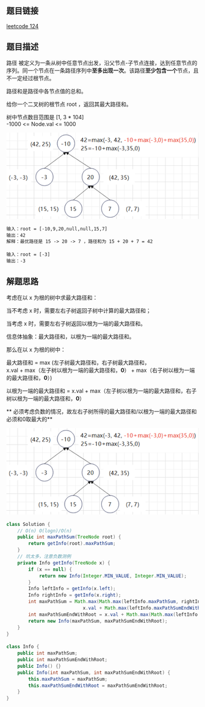 ## 题目链接

[leetcode 124](https://leetcode.cn/problems/binary-tree-maximum-path-sum/)

## 题目描述

路径 被定义为一条从树中任意节点出发，沿父节点-子节点连接，达到任意节点的序列。同一个节点在一条路径序列中**至多出现一次**。该路径**至少包含一个**节点，且不一定经过根节点。  

路径和是路径中各节点值的总和。  

给你一个二叉树的根节点 root ，返回其最大路径和。  

树中节点数目范围是 [1, 3 * 104]  
-1000 <= Node.val <= 1000  


![](https://github.com/RossVermouth/algorithm/blob/main/%E9%99%84%E4%BB%B6/%E6%9C%80%E5%A4%A7%E8%B7%AF%E5%BE%84%E5%92%8Cdp.png)
```html
输入：root = [-10,9,20,null,null,15,7]
输出：42
解释：最优路径是 15 -> 20 -> 7 ，路径和为 15 + 20 + 7 = 42

输入：root = [-3]
输出：-3
```


## 解题思路

考虑在以 x 为根的树中求最大路径和：  

当不考虑 x 时，需要左右子树返回子树中计算的最大路径和；  

当考虑 x 时，需要左右子树返回以根为一端的最大路径和。  

信息体抽象：最大路径和，以根为一端的最大路径和。    

那么在以 x 为根的树中：  

最大路径和 = max (左子树最大路径和，右子树最大路径和，  
x.val + max（左子树以根为一端的最大路径和，**0**） + max（右子树以根为一端的最大路径和，**0**）)

以根为一端的最大路径和 = x.val + max（左子树以根为一端的最大路径和，右子树以根为一端的最大路径和，**0**）

** 必须考虑负数的情况，故左右子树所得的最大路径和/以根为一端的最大路径和必须和0取最大的**

![](https://github.com/RossVermouth/algorithm/blob/main/%E9%99%84%E4%BB%B6/%E6%9C%80%E5%A4%A7%E8%B7%AF%E5%BE%84%E5%92%8C%E8%A7%A3.png)

```JAVA
class Solution {
    // O(n) O(logn)/O(n)
    public int maxPathSum(TreeNode root) {
        return getInfo(root).maxPathSum;
    }
    // 坑太多，注意负数测例
    private Info getInfo(TreeNode x) {
        if (x == null) {
            return new Info(Integer.MIN_VALUE, Integer.MIN_VALUE);
        }
        Info leftInfo = getInfo(x.left);
        Info rightInfo = getInfo(x.right);
        int maxPathSum = Math.max(Math.max(leftInfo.maxPathSum, rightInfo.maxPathSum), 
                            x.val + Math.max(leftInfo.maxPathSumEndWithRoot, 0) + Math.max(rightInfo.maxPathSumEndWithRoot, 0));
        int maxPathSumEndWithRoot = x.val + Math.max(Math.max(leftInfo.maxPathSumEndWithRoot, rightInfo.maxPathSumEndWithRoot), 0);
        return new Info(maxPathSum, maxPathSumEndWithRoot);
    }
}

class Info {
    public int maxPathSum;
    public int maxPathSumEndWithRoot;
    public Info() {}
    public Info(int maxPathSum, int maxPathSumEndWithRoot) {
        this.maxPathSum = maxPathSum;
        this.maxPathSumEndWithRoot = maxPathSumEndWithRoot;
    }
}
```



